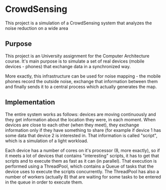 # CrowdSensing
This project is a simulation of a CrowdSensing system that analyzes the noise reduction on a wide area

## Purpose

This project is an University assignment for the Computer Architecture course. It's main purpose is to simulate a set of real devices
(mobile devices - phones) that exchange data in a synchronized way.

More exactly, this infrastructure can be used for noise mapping - the mobile phones record the outside noise, exchange that
information between them and finally sends it to a central process which actually generates the map.

## Implementation

The entire system works as follows: devices are moving continuously and they get information about the location they were, in each
moment. When devices are close to each other (when they meet), they exchange information only if they have something to share (for 
example if device 1 has some data that device 2 is interested in. That information is called "script", which is a simulation of a 
light workload.

Each device has a number of cores on it's processor (8, more exactly), so if it meets a lot of devices that contains "interesting"
scripts, it has to get that scripts and to execute them as fast as it can (in parallel). That execution is performed using a 
ThreadPool, which contains a Queue of tasks that the device uses to execute the scripts concurrently. The ThreadPool has also a
number of workers (actually 8) that are waiting for some tasks to be entered in the queue in order to execute them.
